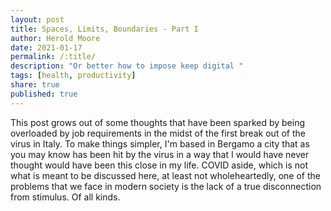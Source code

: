 ```yaml
---
layout: post
title: Spaces, Limits, Boundaries - Part I
author: Herold Moore
date: 2021-01-17
permalink: /:title/
description: "Or better how to impose keep digital "
tags: [health, productivity]
share: true
published: true
---
```


This post grows out of some thoughts that have been sparked by being overloaded by job 
requirements in the midst of the first break out of the virus in Italy. To make
things simpler, I'm based in Bergamo a city that as you may know has been hit by
the virus in a way that I would have never thought would have been this close in
my life. COVID aside, which is not what is meant to be discussed here, at least
not wholeheartedly, one of the problems that we face in modern society is the
lack of a true disconnection from stimulus. Of all kinds.

<!-- Introduction -->
<!--   - COVID, overwork -->
<!--   - man was not constantly connected -->
<!--   - man had used to solve problems physically -->
<!-- Solution -->
<!--   - one of the two can be solved with a few tweaks in ones devices -->
<!--   - mindfulness -->
<!--   - exercise -->
